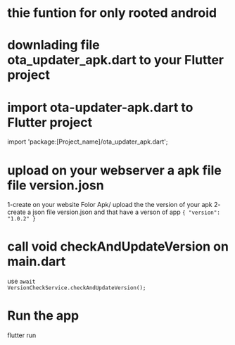 #  thie funtion for only rooted android

<!-- start:code block -->
# downlading file ota_updater_apk.dart to your Flutter project


# import ota-updater-apk.dart to  Flutter project 
import 'package:[Project_name]/ota_updater_apk.dart';

# upload on your webserver a apk file  file version.josn
1-create on your website Folor Apk/
upload the the version of your apk 
2- create a json file version.json and that have a verson of app
<code>{
  "version": "1.0.2"
}</code>

# call void checkAndUpdateVersion on main.dart 
use <code>await VersionCheckService.checkAndUpdateVersion();</code> 

# Run the app
flutter run


